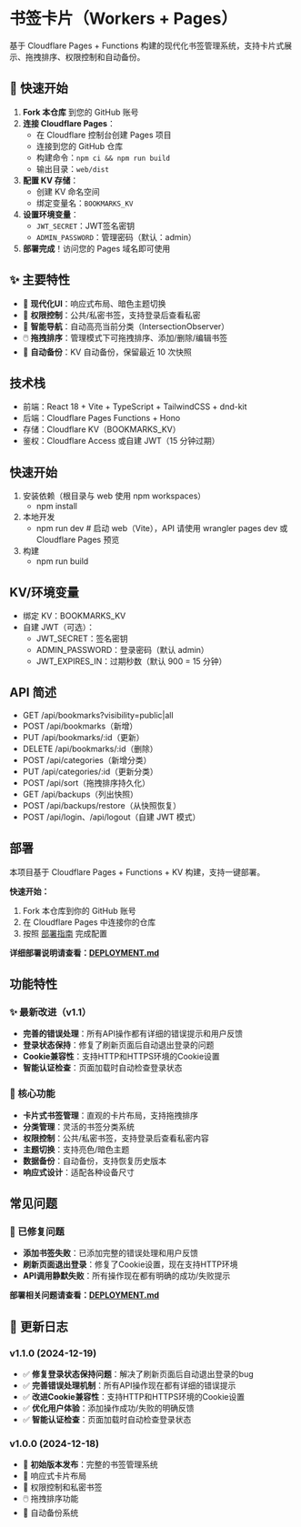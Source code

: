 # 书签卡片（Workers + Pages）

基于 Cloudflare Pages + Functions 构建的现代化书签管理系统，支持卡片式展示、拖拽排序、权限控制和自动备份。

## 🚀 快速开始

1. **Fork 本仓库** 到您的 GitHub 账号
2. **连接 Cloudflare Pages**：
   - 在 Cloudflare 控制台创建 Pages 项目
   - 连接到您的 GitHub 仓库
   - 构建命令：`npm ci && npm run build`
   - 输出目录：`web/dist`
3. **配置 KV 存储**：
   - 创建 KV 命名空间
   - 绑定变量名：`BOOKMARKS_KV`
4. **设置环境变量**：
   - `JWT_SECRET`：JWT签名密钥
   - `ADMIN_PASSWORD`：管理密码（默认：admin）
5. **部署完成**！访问您的 Pages 域名即可使用

## ✨ 主要特性

- 🎨 **现代化UI**：响应式布局、暗色主题切换
- 🔐 **权限控制**：公共/私密书签，支持登录后查看私密
- 🎯 **智能导航**：自动高亮当前分类（IntersectionObserver）
- 🖱️ **拖拽排序**：管理模式下可拖拽排序、添加/删除/编辑书签
- 💾 **自动备份**：KV 自动备份，保留最近 10 次快照

## 技术栈
- 前端：React 18 + Vite + TypeScript + TailwindCSS + dnd-kit
- 后端：Cloudflare Pages Functions + Hono
- 存储：Cloudflare KV（BOOKMARKS_KV）
- 鉴权：Cloudflare Access 或自建 JWT（15 分钟过期）

## 快速开始
1. 安装依赖（根目录与 web 使用 npm workspaces）
   - npm install
2. 本地开发
   - npm run dev  # 启动 web（Vite），API 请使用 wrangler pages dev 或 Cloudflare Pages 预览
3. 构建
   - npm run build

## KV/环境变量
- 绑定 KV：BOOKMARKS_KV
- 自建 JWT（可选）：
  - JWT_SECRET：签名密钥
  - ADMIN_PASSWORD：登录密码（默认 admin）
  - JWT_EXPIRES_IN：过期秒数（默认 900 = 15 分钟）

## API 简述
- GET /api/bookmarks?visibility=public|all
- POST /api/bookmarks（新增）
- PUT /api/bookmarks/:id（更新）
- DELETE /api/bookmarks/:id（删除）
- POST /api/categories（新增分类）
- PUT /api/categories/:id（更新分类）
- POST /api/sort（拖拽排序持久化）
- GET /api/backups（列出快照）
- POST /api/backups/restore（从快照恢复）
- POST /api/login、/api/logout（自建 JWT 模式）

## 部署

本项目基于 Cloudflare Pages + Functions + KV 构建，支持一键部署。

**快速开始：**
1. Fork 本仓库到你的 GitHub 账号
2. 在 Cloudflare Pages 中连接你的仓库
3. 按照 [部署指南](DEPLOYMENT.md) 完成配置

**详细部署说明请查看：[DEPLOYMENT.md](DEPLOYMENT.md)**

## 功能特性

### ✨ 最新改进（v1.1）
- **完善的错误处理**：所有API操作都有详细的错误提示和用户反馈
- **登录状态保持**：修复了刷新页面后自动退出登录的问题
- **Cookie兼容性**：支持HTTP和HTTPS环境的Cookie设置
- **智能认证检查**：页面加载时自动检查登录状态

### 🎯 核心功能
- **卡片式书签管理**：直观的卡片布局，支持拖拽排序
- **分类管理**：灵活的书签分类系统
- **权限控制**：公共/私密书签，支持登录后查看私密内容
- **主题切换**：支持亮色/暗色主题
- **数据备份**：自动备份，支持恢复历史版本
- **响应式设计**：适配各种设备尺寸

## 常见问题

### 🐛 已修复问题
- **添加书签失败**：已添加完整的错误处理和用户反馈
- **刷新页面退出登录**：修复了Cookie设置，现在支持HTTP环境
- **API调用静默失败**：所有操作现在都有明确的成功/失败提示

**部署相关问题请查看：[DEPLOYMENT.md](DEPLOYMENT.md)**

## 📝 更新日志

### v1.1.0 (2024-12-19)
- ✅ **修复登录状态保持问题**：解决了刷新页面后自动退出登录的bug
- ✅ **完善错误处理机制**：所有API操作现在都有详细的错误提示
- ✅ **改进Cookie兼容性**：支持HTTP和HTTPS环境的Cookie设置
- ✅ **优化用户体验**：添加操作成功/失败的明确反馈
- ✅ **智能认证检查**：页面加载时自动检查登录状态

### v1.0.0 (2024-12-18)
- 🎉 **初始版本发布**：完整的书签管理系统
- 🎨 响应式卡片布局
- 🔐 权限控制和私密书签
- 🖱️ 拖拽排序功能
- 💾 自动备份系统
